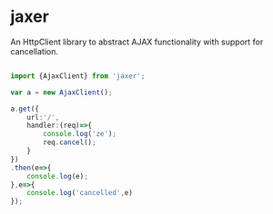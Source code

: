 # jaxer 

An HttpClient library to abstract AJAX functionality with support for cancellation. 


```typescript

import {AjaxClient} from 'jaxer'; 

var a = new AjaxClient(); 

a.get({
    url:'/',
    handler:(req)=>{
        console.log('ze');
        req.cancel();
    }
})
.then(e=>{
    console.log(e);
},e=>{
    console.log('cancelled',e)
});


```